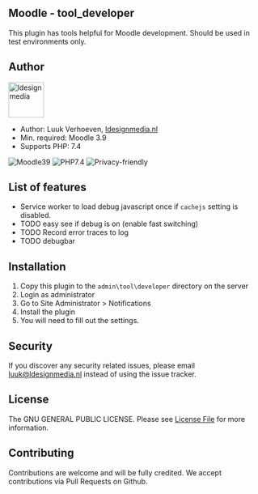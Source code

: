 ## Moodle - tool_developer

This plugin has tools helpful for Moodle development. 
Should be used in test environments only.

## Author
<img src="https://ldesignmedia.nl/themes/ldesignmedia/assets/images/logo/logo.svg" alt="ldesignmedia" height="70px">

* Author: Luuk Verhoeven, [ldesignmedia.nl](https://ldesignmedia.nl/)
* Min. required: Moodle 3.9
* Supports PHP: 7.4

![Moodle39](https://img.shields.io/badge/moodle-3.9-brightgreen.svg)
![PHP7.4](https://img.shields.io/badge/PHP-7.4-brightgreen.svg)
![Privacy-friendly](https://img.shields.io/badge/Privacy-friendly-brightgreen.svg)

## List of features
- Service worker to load debug javascript once if `cachejs` setting is disabled.
- TODO easy see if debug is on (enable fast switching)
- TODO Record error traces to log
- TODO debugbar


## Installation
1.  Copy this plugin to the `admin\tool\developer` directory on the server
2.  Login as administrator
3.  Go to Site Administrator > Notifications
4.  Install the plugin
5.  You will need to fill out the settings.

## Security

If you discover any security related issues, please email [luuk@ldesignmedia.nl](mailto:luuk@ldesignmedia.nl) instead of using the issue tracker.

## License

The GNU GENERAL PUBLIC LICENSE. Please see [License File](LICENSE) for more information.

## Contributing

Contributions are welcome and will be fully credited. We accept contributions via Pull Requests on Github.
